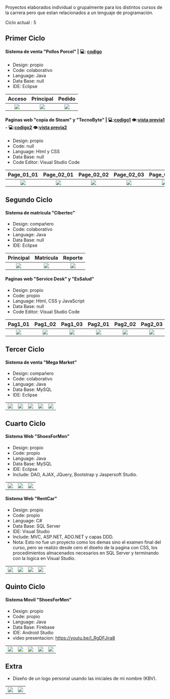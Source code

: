 
Proyectos elaborados individual o grupalmente para los distintos cursos de la carrera pero que estan relacionados a un lenguaje de programación.

Ciclo actual : 5


## Primer Ciclo

#### Sistema de venta "Pollos Porcel" | :computer:: [codigo][c1]
- Design: propio
- Code: colaborativo
- Language: Java
- Data Base: null
- IDE: Eclipse

[c1]: https://github.com/paledot02/1er_Ciclo-App_Esc_PollosPorcel

| Acceso | Principal | Pedido |
| :-------------: |:-------------:| :-----:|
| ![][1_JavaSE_Acceso] | ![][1_JavaSE_Main] | ![][1_JavaSE_Pedido] |

#### Paginas web "copia de Steam" y "TecnoByte" | :computer::[codigo1][c2]  :eye::[vista previa1][v1] - :computer::[codigo2][c2]  :eye::[vista previa2][v1]
- Design: propio
- Code: null
- Language: Html y CSS
- Data Base: null
- Code Editor: Visual Studio Code

[c2]: https://github.com/paledot02/1er_Ciclo-Web_SteamBamba
[v1]: https://paledot02.github.io/1er_Ciclo-Web_SteamBamba/
[c3]: https://github.com/paledot02/1er_Ciclo-Web_TecnoByte
[v2]: https://paledot02.github.io/1er_Ciclo-Web_TecnoByte/

| Page_01_01 | Page_02_01 | Page_02_02 | Page_02_03 | Page_02_04 |
| :-------------: |:-------------:| :-----:| :-----:| :-----:|
| ![][1_CSS_01] | ![][1_CSS_02_01] | ![][1_CSS_02_02] | ![][1_CSS_02_03] | ![][1_CSS_02_04] |


[1_JavaSE_Acceso]: ./1-Primer_Ciclo/Imagenes/1_JavaSE_Acceso.png
[1_JavaSE_Main]: ./1-Primer_Ciclo/Imagenes/1_JavaSE_Main.png
[1_JavaSE_Pedido]: ./1-Primer_Ciclo/Imagenes/1_JavaSE_Pedido.png
[1_CSS_01]: ./1-Primer_Ciclo/Imagenes/1_CSS_01.png
[1_CSS_02_01]: ./1-Primer_Ciclo/Imagenes/1_CSS_02_01.png
[1_CSS_02_02]: ./1-Primer_Ciclo/Imagenes/1_CSS_02_02.png
[1_CSS_02_03]: ./1-Primer_Ciclo/Imagenes/1_CSS_02_03.png
[1_CSS_02_04]: ./1-Primer_Ciclo/Imagenes/1_CSS_02_04.png


## Segundo Ciclo

#### Sistema de matricula "Cibertec"
- Design: compañero
- Code: colaborativo
- Language: Java
- Data Base: null
- IDE: Eclipse

| Principal | Matricula | Reporte |
| :-------------: |:-------------:| :-----:|
| ![][2_JavaSE_Main] | ![][2_JavaSE_Matricula] | ![][2_JavaSE_Reporte] |

#### Paginas web "Service Desk" y "EsSalud"
- Design: propio
- Code: propio
- Language: Html, CSS y JavaScript
- Data Base: null
- Code Editor: Visual Studio Code

| Pag1_01 | Pag1_02 | Pag1_03 | Pag2_01 | Pag2_02 | Pag2_03 |
| :-------------: |:-------------:| :-----:| :-----:| :-----:| :-----:|
| ![][2_JS_2_01] | ![][2_JS_2_02] | ![][2_JS_2_03] | ![][2_JS_1_01] | ![][2_JS_1_02] | ![][2_JS_1_03] |

[2_JavaSE_Main]: ./2-Segundo_Ciclo/Imagenes/2_JavaSE_Main.png
[2_JavaSE_Matricula]: ./2-Segundo_Ciclo/Imagenes/2_JavaSE_Matricula.png
[2_JavaSE_Reporte]: ./2-Segundo_Ciclo/Imagenes/2_JavaSE_Reporte.png
[2_JS_1_01]: ./2-Segundo_Ciclo/Imagenes/2_JS_1_01.png
[2_JS_1_02]: ./2-Segundo_Ciclo/Imagenes/2_JS_1_02.png
[2_JS_1_03]: ./2-Segundo_Ciclo/Imagenes/2_JS_1_03.png
[2_JS_2_01]: ./2-Segundo_Ciclo/Imagenes/2_JS_2_01.png
[2_JS_2_02]: ./2-Segundo_Ciclo/Imagenes/2_JS_2_02.png
[2_JS_2_03]: ./2-Segundo_Ciclo/Imagenes/2_JS_2_03.png

## Tercer Ciclo

#### Sistema de venta "Mega Market"
- Design: compañero
- Code: colaborativo
- Language: Java
- Data Base: MySQL
- IDE: Eclipse

|  |  |  |  |  |
| :-------------: |:-------------:| :-----:| :-----:| :-----:|
| ![][3_JavaSE_01] | ![][3_JavaSE_02] | ![][3_JavaSE_04] | ![][3_JavaSE_05] | ![][3_JavaSE_06] |

[3_JavaSE_01]: ./3-Tercer_Ciclo/Imagenes/3_JavaSE_01.png
[3_JavaSE_02]: ./3-Tercer_Ciclo/Imagenes/3_JavaSE_02.png
[3_JavaSE_03]: ./3-Tercer_Ciclo/Imagenes/3_JavaSE_03.png
[3_JavaSE_04]: ./3-Tercer_Ciclo/Imagenes/3_JavaSE_04.png
[3_JavaSE_05]: ./3-Tercer_Ciclo/Imagenes/3_JavaSE_05.png
[3_JavaSE_06]: ./3-Tercer_Ciclo/Imagenes/3_JavaSE_06.png

## Cuarto Ciclo

#### Sistema Web "ShoesForMen"
- Design: propio
- Code: propio
- Language: Java
- Data Base: MySQL
- IDE: Eclipse
- Include: DAO, AJAX, JQuery, Bootstrap y Jaspersoft Studio.

|  |  |  |
| :-------------: |:-------------:| :-----:|
| ![][4_JavaEE_01] | ![][4_JavaEE_02] | ![][4_JavaEE_03] |

[4_JavaEE_01]: ./4-Cuarto_Ciclo/Imagenes/4_JavaEE_01.png
[4_JavaEE_02]: ./4-Cuarto_Ciclo/Imagenes/4_JavaEE_02.png
[4_JavaEE_03]: ./4-Cuarto_Ciclo/Imagenes/4_JavaEE_03.png

#### Sistema Web "RentCar"
- Design: propio
- Code: propio
- Language: C#
- Data Base: SQL Server
- IDE: Visual Studio
- Include: MVC, ASP.NET, ADO.NET y capas DDD.
- Nota: Esto no fue un proyecto como los demas sino el examen final del curso, pero se realizo desde cero el diseño de la pagina con CSS, los procedimientos almacenados necesarios en SQL Server y terminando con la logica en Visual Studio.

|  |  |  |  |
| :-------------: | :-------------:| :-----:| :-----:|
| ![][4_C_01] | ![][4_C_02] | ![][4_C_03] | ![][4_C_04] |

[4_C_01]: ./4-Cuarto_Ciclo/Imagenes/4_C_01.png
[4_C_02]: ./4-Cuarto_Ciclo/Imagenes/4_C_02.png
[4_C_03]: ./4-Cuarto_Ciclo/Imagenes/4_C_03.png
[4_C_04]: ./4-Cuarto_Ciclo/Imagenes/4_C_04.png

## Quinto Ciclo

#### Sistema Movil "ShoesForMen"
- Design: propio
- Code: propio
- Language: Java
- Data Base: Firebase
- IDE: Android Studio
- video presentacion: https://youtu.be/l_RgDFJira8

|  |  |  |  |  |
| :-------------: |:-------------:| :-----:| :-----:| :-----:|
| ![][5_Android_1] | ![][5_Android_2] | ![][5_Android_3] | ![][5_Android_4] | ![][5_Android_5] |

[5_Android_1]: ./5-Quinto_Ciclo/Imagenes/5_Android_1.jpg
[5_Android_2]: ./5-Quinto_Ciclo/Imagenes/5_Android_2.jpg
[5_Android_3]: ./5-Quinto_Ciclo/Imagenes/5_Android_3.jpg
[5_Android_4]: ./5-Quinto_Ciclo/Imagenes/5_Android_4.jpg
[5_Android_5]: ./5-Quinto_Ciclo/Imagenes/5_Android_5.jpg


## Extra
- Diseño de un logo personal usando las iniciales de mi nombre (KBV).

|  |  |
| :----: | :----:|
| ![][Extra_01] | ![][Extra_02] |

[Extra_01]: ./7-Extra/Imagenes/Extra_01.png
[Extra_02]: ./7-Extra/Imagenes/Extra_02.png